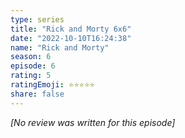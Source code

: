 ```yaml
---
type: series
title: "Rick and Morty 6x6"
date: "2022-10-10T16:24:38"
name: "Rick and Morty"
season: 6
episode: 6
rating: 5
ratingEmoji: ⭐️⭐️⭐️⭐️⭐️
share: false
---
```


*[No review was written for this episode]*
